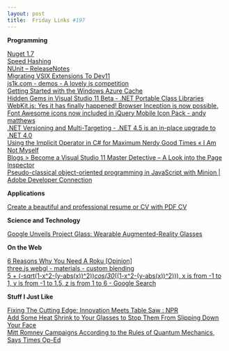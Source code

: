 ```yaml
---
layout: post
title:  Friday Links #197
---
```

**Programming**

[Nuget 1.7](http://docs.nuget.org/docs/release-notes/nuget-1.7)   
[Speed Hashing](http://www.codinghorror.com/blog/2012/04/speed-hashing.html)   
[NUnit – ReleaseNotes](http://nunit.org/?p=releaseNotes&r=2.6)   
[Migrating VSIX Extensions To Dev11](http://rhizohm.net/irhetoric/post/2012/03/30/Migrating-VSIX-Extensions-To-Dev11.aspx)   
[js1k.com - demos - A lovely js competition](http://js1k.com/2012-love/demos)   
[Getting Started with the Windows Azure Cache](http://blog.structuretoobig.com/post/2012/04/04/Getting-Started-with-the-Windows-Azure-Cache.aspx)   
[Hidden Gems in Visual Studio 11 Beta - .NET Portable Class Libraries](http://www.hanselman.com/blog/HiddenGemsInVisualStudio11BetaNETPortableClassLibraries.aspx)   
[WebKit.js: Yes it has finally happened! Browser Inception is now possible.](http://badassjs.com/post/20294238453/webkit-js-yes-it-has-finally-happened-browser)   
[Font Awesome icons now included in jQuery Mobile Icon Pack - andy matthews](http://andymatthews.net/read/2012/04/04/Font-Awesome-icons-now-included-in-jQuery-Mobile-Icon-Pack)   
[.NET Versioning and Multi-Targeting - .NET 4.5 is an in-place upgrade to .NET 4.0](http://www.hanselman.com/blog/NETVersioningAndMultiTargetingNET45IsAnInplaceUpgradeToNET40.aspx)   
[Using the Implicit Operator in C# for Maximum Nerdy Good Times « I Am Not Myself](http://iamnotmyself.com/2012/03/28/using-the-implicit-operator-in-c-for-maximum-nerdy-good-times/)   
[Blogs > Become a Visual Studio 11 Master Detective – A Look into the Page Inspector](http://blogs.telerik.com/blogs/posts/12-04-04/become-a-visual-studio-11-master-detective-a-look-into-the-page-inspector.aspx)   
[Pseudo-classical object-oriented programming in JavaScript with Minion | Adobe Developer Connection](https://www.adobe.com/devnet/html5/articles/pseudo-classical-object-oriented-programming-in-javascript-with-minion.html)

**Applications**

[Create a beautiful and professional resume or CV with PDF CV](http://www.freewaregenius.com/2012/04/02/create-a-beautiful-and-professional-cv-or-resume-with-pdf-cv/)

**Science and Technology**

[Google Unveils Project Glass: Wearable Augmented-Reality Glasses](http://allthingsd.com/20120404/google-unveils-project-glass-wearable-augmented-reality-glasses/)

**On the Web**

[6 Reasons Why You Need A Roku [Opinion]](http://www.makeuseof.com/tag/6-reasons-roku-opinion/)   
[three.js webgl - materials - custom blending](http://alteredqualia.com/three/examples/webgl_materials_blending_custom.html)   
[5 + (-sqrt(1-x^2-(y-abs(x))^2))*cos(30*((1-x^2-(y-abs(x))^2))), x is from -1 to 1, y is from -1 to 1.5, z is from 1 to 6 - Google Search](https://www.google.com/search?hl=en&q=5+%2B+(-sqrt(1-x%5E2-(y-abs(x))%5E2))*cos(30*((1-x%5E2-(y-abs(x))%5E2)))%2C+x+is+from+-1+to+1%2C+y+is+from+-1+to+1.5%2C+z+is+from+1+to+6)

**Stuff I Just Like**

[Fixing The Cutting Edge: Innovation Meets Table Saw : NPR](https://www.npr.org/2012/04/02/149843351/fixing-the-cutting-edge-innovation-meets-table-saw)   
[Add Some Heat Shrink to Your Glasses to Stop Them From Slipping Down Your Face](http://lifehacker.com/5899908/add-some-heat-shrink-to-your-glasses-to-stop-them-from-slipping-down-your-face)   
[Mitt Romney Campaigns According to the Rules of Quantum Mechanics, Says Times Op-Ed](http://www.popsci.com/science/article/2012-04/read-day-mitt-romney-campaigns-according-rules-quantum-mechanics)

